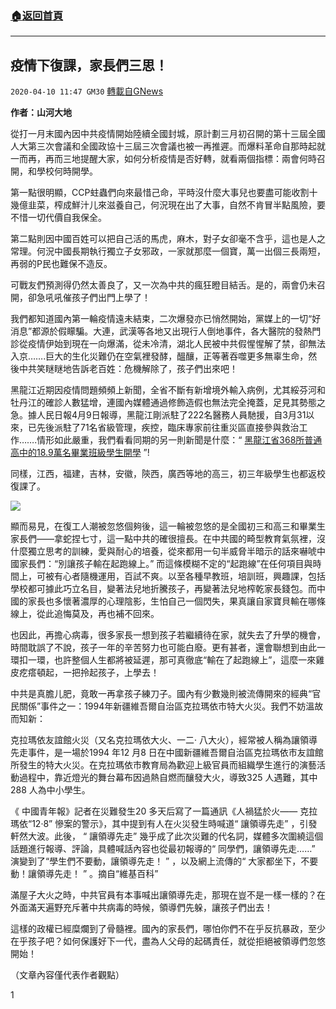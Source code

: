 ###  [:house:返回首頁](https://github.com/ourhimalayas/txt)
---

## 疫情下復課，家長們三思！
`2020-04-10 11:47 GM30` [轉載自GNews](https://gnews.org/zh-hant/167913/)

**作者：山河大地**

從打一月末國內因中共疫情開始陸續全國封城，原計劃三月初召開的第十三屆全國人大第三次會議和全國政協十三屆三次會議也被一再推遲。而爆料革命自那時起就一而再，再而三地提醒大家，如何分析疫情是否好轉，就看兩個指標：兩會何時召開，和學校何時開學。

第一點很明顯，CCP蛀蟲們向來最惜己命，平時沒什麼大事兒也要盡可能收割十幾億韭菜，榨成鮮汁儿來滋養自己，何況現在出了大事，自然不肯冒半點風險，要不惜一切代價自我保全。

第二點則因中國百姓可以把自己活的馬虎，麻木，對子女卻毫不含乎，這也是人之常理。何況中國長期執行獨立子女邪政，一家就那麼一個寶，萬一出個三長兩短，再弱的P民也難保不造反。

可戰友們預測得仍然太善良了，又一次為中共的瘋狂瞪目結舌。是的，兩會仍未召開，卻急吼吼催孩子們出門上學了！

我們都知道國內第一輪疫情遠未結束，二次爆發亦已悄然開始，黨媒上的一切“好消息”都源於假矇騙。大連，武漢等各地又出現行人倒地事件，各大醫院的發熱門診從疫情伊始到現在一向爆滿，從未冷清，湖北人民被中共假惺惺解了禁，卻無法入京…….巨大的生化災難仍在空氣裡發酵，醞釀，正等著吞噬更多無辜生命，然後中共笑瞇瞇地告訴老百姓：危機解除了，孩子們出來吧！

黑龍江近期因疫情問題頻頻上新聞，全省不斷有新增境外輸入病例，尤其綏芬河和牡丹江的確診人數猛增，連國內媒體通過修飾造假也無法完全掩蓋，足見其勢態之急。據人民日報4月9日報導，黑龍江剛派駐了222名醫務人員馳援，自3月31以來，已先後派駐了71名省級管理，疾控，臨床專家前往重災區直接參與救治工作…….情形如此嚴重，我們看看同期的另一則新聞是什麼：“ [黑龍江省368所普通高中的18.9萬名畢業班級學生開學](https://m.weibo.cn/search?containerid=231522type%3D1%26t%3D10%26q%3D%23%E9%BB%91%E9%BE%99%E6%B1%9F18.9%E4%B8%87%E9%AB%98%E4%B8%89%E6%AF%95%E4%B8%9A%E7%94%9F%E5%BC%80%E5%AD%A6%23&amp;extparam=%23%E9%BB%91%E9%BE%99%E6%B1%9F18.9%E4%B8%87%E9%AB%98%E4%B8%89%E6%AF%95%E4%B8%9A%E7%94%9F%E5%BC%80%E5%AD%A6%23&amp;luicode=10000011&amp;lfid=231522type%3D1%26t%3D10%26q%3D%23%E5%91%A8%E5%88%8A%E5%90%9B%E4%B8%8E%E4%BD%A0%E5%85%B1%E5%90%8C%E6%88%98%E7%96%AB%23&amp;featurecode=H5tuiguang0623) ”!

同樣，江西，福建，吉林，安徽，陝西，廣西等地的高三，初三年級學生也都返校復課了。

![](https://s3.amazonaws.com/gnews-media-offload/wp-content/uploads/2020/04/09232317/IMG_3075-1.jpg)

顯而易見，在復工人潮被忽悠個夠後，這一輪被忽悠的是全國初三和高三和畢業生家長們——拿蛇捏七寸，這一點中共的確很擅長。在中共國的畸型教育氣氛裡，沒什麼獨立思考的訓練，愛與耐心的培養，從來都用一句半威脅半暗示的話來嚇唬中國家長們：“別讓孩子輸在起跑線上。” 而這條模糊不定的“起跑線”在任何項目與時間上，可被有心者隨機運用，百試不爽。以至各種早教班，培訓班，興趣課，包括學校都可據此巧立名目，變著法兒地折騰孩子，再變著法兒地榨乾家長錢包。而中國的家長也多懷著濃厚的心理陰影，生怕自己一個閃失，果真讓自家寶貝輸在哪條線上，從此追悔莫及，再也補不回來。

也因此，再擔心病毒，很多家長一想到孩子若繼續待在家，就失去了升學的機會，時間耽誤了不說，孩子一年的辛苦努力也可能白廢。更有甚者，還會聯想到由此一環扣一環，也許整個人生都將被延遲，那可真徹底“輸在了起跑線上”，這麼一來雞皮疙瘩頓起，一把拎起孩子，上學去！

中共是真膽儿肥，竟敢一再拿孩子練刀子。國內有少數幾則被流傳開來的經典“官民關係”事件之一：1994年新疆維吾爾自治區克拉瑪依市特大火災。我們不妨溫故而知新：

克拉瑪依友誼館火災（又名克拉瑪依大火、一二· 八大火），經常被人稱為讓領導先走事件，是一場於1994 年12 月8 日在中國新疆維吾爾自治區克拉瑪依市友誼館所發生的特大火災。在克拉瑪依市教育局為歡迎上級官員而組織學生進行的演藝活動過程中，靠近燈光的舞台幕布因過熱自燃而釀發大火，導致325 人遇難，其中288 人為中小學生。

《 中國青年報》記者在災難發生20 多天后寫了一篇通訊《人禍猛於火—— 克拉瑪依“12·8” 慘案的警示》，其中提到有人在火災發生時喊道“ 讓領導先走” ，引發軒然大波。此後， “ 讓領導先走” 幾乎成了此次災難的代名詞，媒體多次圍繞這個話題進行報導、評論，具體喊話內容也從最初報導的“ 同學們，讓領導先走……” 演變到了“學生們不要動，讓領導先走！ ” ，以及網上流傳的“ 大家都坐下，不要動！讓領導先走！ ” 。摘自“維基百科”

滿屋子大火之時，中共官員有本事喊出讓領導先走，那現在豈不是一樣一樣的？在外面滿天遍野充斥著中共病毒的時候，領導們先躲，讓孩子們出去！

這樣的政權已經糜爛到了骨髓裡。國內的家長們，哪怕你們不在乎反抗暴政，至少在乎孩子吧？如何保護好下一代，盡為人父母的起碼責任，就從拒絕被領導們忽悠開始！

（文章內容僅代表作者觀點）

1
